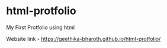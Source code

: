 # html-protfolio
My First Protfolio using html

Website link - https://geethika-bharoth.github.io/html-protfolio/
